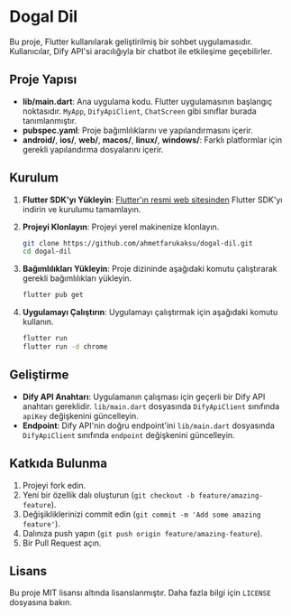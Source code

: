 # Dogal Dil

Bu proje, Flutter kullanılarak geliştirilmiş bir sohbet uygulamasıdır. Kullanıcılar, Dify API'si aracılığıyla bir chatbot ile etkileşime geçebilirler.

## Proje Yapısı

- **lib/main.dart**: Ana uygulama kodu. Flutter uygulamasının başlangıç noktasıdır. `MyApp`, `DifyApiClient`, `ChatScreen` gibi sınıflar burada tanımlanmıştır.
- **pubspec.yaml**: Proje bağımlılıklarını ve yapılandırmasını içerir.
- **android/**, **ios/**, **web/**, **macos/**, **linux/**, **windows/**: Farklı platformlar için gerekli yapılandırma dosyalarını içerir.

## Kurulum

1. **Flutter SDK'yı Yükleyin**: [Flutter'ın resmi web sitesinden](https://flutter.dev/docs/get-started/install) Flutter SDK'yı indirin ve kurulumu tamamlayın.

2. **Projeyi Klonlayın**: Projeyi yerel makinenize klonlayın.
   ```bash
   git clone https://github.com/ahmetfarukaksu/dogal-dil.git
   cd dogal-dil
   ```

3. **Bağımlılıkları Yükleyin**: Proje dizininde aşağıdaki komutu çalıştırarak gerekli bağımlılıkları yükleyin.
   ```bash
   flutter pub get
   ```

4. **Uygulamayı Çalıştırın**: Uygulamayı çalıştırmak için aşağıdaki komutu kullanın.
   ```bash
   flutter run
   flutter run -d chrome
   ```

## Geliştirme

- **Dify API Anahtarı**: Uygulamanın çalışması için geçerli bir Dify API anahtarı gereklidir. `lib/main.dart` dosyasında `DifyApiClient` sınıfında `apiKey` değişkenini güncelleyin.
- **Endpoint**: Dify API'nin doğru endpoint'ini `lib/main.dart` dosyasında `DifyApiClient` sınıfında `endpoint` değişkenini güncelleyin.

## Katkıda Bulunma

1. Projeyi fork edin.
2. Yeni bir özellik dalı oluşturun (`git checkout -b feature/amazing-feature`).
3. Değişikliklerinizi commit edin (`git commit -m 'Add some amazing feature'`).
4. Dalınıza push yapın (`git push origin feature/amazing-feature`).
5. Bir Pull Request açın.

## Lisans

Bu proje MIT lisansı altında lisanslanmıştır. Daha fazla bilgi için `LICENSE` dosyasına bakın.
